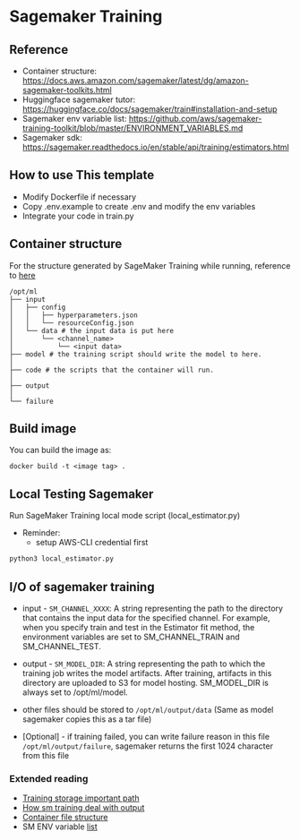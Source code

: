 # Sagemaker Training


## Reference 
- Container structure: https://docs.aws.amazon.com/sagemaker/latest/dg/amazon-sagemaker-toolkits.html
- Huggingface sagemaker tutor: https://huggingface.co/docs/sagemaker/train#installation-and-setup
- Sagemaker env variable list: https://github.com/aws/sagemaker-training-toolkit/blob/master/ENVIRONMENT_VARIABLES.md
- Sagemaker sdk: https://sagemaker.readthedocs.io/en/stable/api/training/estimators.html



## How to use This template

- Modify Dockerfile if necessary
- Copy .env.example to create .env and modify the env variables
- Integrate your code in train.py




## Container structure
For the structure generated by SageMaker Training while running, reference to [here](https://docs.aws.amazon.com/sagemaker/latest/dg/amazon-sagemaker-toolkits.html)

```
/opt/ml
├── input
│   ├── config
│   │   ├── hyperparameters.json
│   │   └── resourceConfig.json
│   └── data # the input data is put here
│       └── <channel_name>
│           └── <input data>
├── model # the training script should write the model to here.
│
├── code # the scripts that the container will run.
│
├── output
│
└── failure
```


## Build image

You can build the image as:
```
docker build -t <image tag> .
```



## Local Testing Sagemaker

Run SageMaker Training local mode script (local_estimator.py)
- Reminder: 
  - setup AWS-CLI credential first

```sh
python3 local_estimator.py
```



## I/O of sagemaker training

- input - `SM_CHANNEL_XXXX`: A string representing the path to the directory that contains the input data for the specified channel. For example, when you specify train and test in the Estimator fit method, the environment variables are set to SM_CHANNEL_TRAIN and SM_CHANNEL_TEST.

- output - `SM_MODEL_DIR`: A string representing the path to which the training job writes the model artifacts. After training, artifacts in this directory are uploaded to S3 for model hosting. SM_MODEL_DIR is always set to /opt/ml/model.

- other files should be stored to `/opt/ml/output/data` (Same as model sagemaker copies this as a tar file)
- [Optional] - if training failed, you can write failure reason in this file `/opt/ml/output/failure`, sagemaker returns the first 1024 character from this file


### Extended reading

- [Training storage important path](https://docs.aws.amazon.com/sagemaker/latest/dg/model-train-storage.html)
- [How sm training deal with output](https://docs.aws.amazon.com/sagemaker/latest/dg/your-algorithms-training-algo-output.html)
- [Container file structure](https://docs.aws.amazon.com/sagemaker/latest/dg/amazon-sagemaker-toolkits.html)
- SM ENV variable [list](https://github.com/aws/sagemaker-training-toolkit/blob/master/ENVIRONMENT_VARIABLES.md)